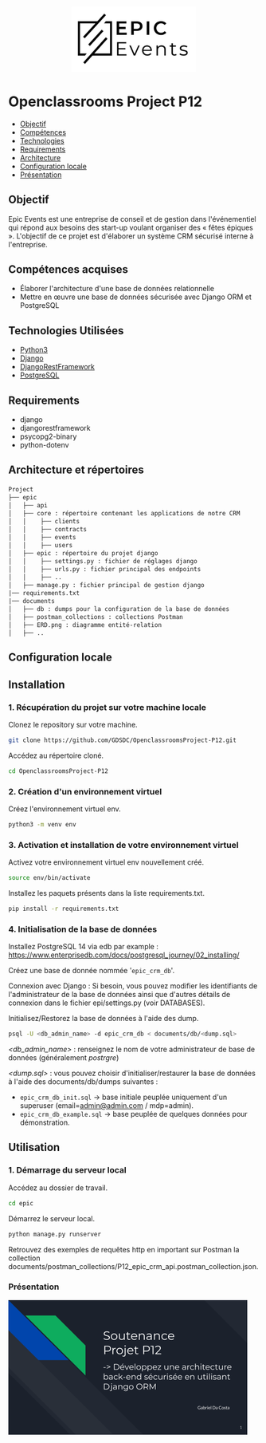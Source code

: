 <h3 align="center">
    <img alt="Logo" title="#logo" width="250px" src="/assets/16007804386673_P10.png">
    <br>
</h3>


# Openclassrooms Project P12

- [Objectif](#obj)
- [Compétences](#competences)
- [Technologies](#techs)
- [Requirements](#reqs)
- [Architecture](#architecture)
- [Configuration locale](#localconfig)
- [Présentation](#presentation)

<a id="obj"></a>
## Objectif

Epic Events est une entreprise de conseil et de gestion dans l'événementiel qui répond aux besoins des start-up voulant organiser des « fêtes épiques ». L'objectif de ce projet est d'élaborer un système CRM sécurisé interne à l'entreprise.

<a id="competences"></a>
## Compétences acquises
- Élaborer l'architecture d'une base de données relationnelle
- Mettre en œuvre une base de données sécurisée avec Django ORM et PostgreSQL

<a id="techs"></a>
## Technologies Utilisées
- [Python3](https://www.python.org/)
- [Django](https://www.djangoproject.com/)
- [DjangoRestFramework](https://www.django-rest-framework.org/)
- [PostgreSQL](https://www.postgresql.org/)

<a id="reqs"></a>
## Requirements
- django
- djangorestframework
- psycopg2-binary
- python-dotenv

<a id="architecture"></a>
## Architecture et répertoires
```
Project
├── epic
│   ├── api
│   ├── core : répertoire contenant les applications de notre CRM
│   │    ├── clients
│   │    ├── contracts
│   │    ├── events
│   │    ├── users
│   ├── epic : répertoire du projet django
│   │    ├── settings.py : fichier de réglages django
│   │    ├── urls.py : fichier principal des endpoints
│   │    ├── ..
│   ├── manage.py : fichier principal de gestion django
|── requirements.txt
|── documents
│   ├── db : dumps pour la configuration de la base de données
│   ├── postman_collections : collections Postman
│   ├── ERD.png : diagramme entité-relation
│   ├── ..
```

<a id="localconfig"></a>
## Configuration locale
## Installation

### 1. Récupération du projet sur votre machine locale

Clonez le repository sur votre machine.

```bash
git clone https://github.com/GDSDC/OpenclassroomsProject-P12.git
```

Accédez au répertoire cloné.
```bash
cd OpenclassroomsProject-P12
```

### 2. Création d'un environnement virtuel 
Créez l'environnement virtuel env.
```bash
python3 -m venv env
```

### 3. Activation et installation de votre environnement virtuel 

Activez votre environnement virtuel env nouvellement créé.
```bash
source env/bin/activate
```

Installez les paquets présents dans la liste requirements.txt.
```bash
pip install -r requirements.txt
```

### 4. Initialisation de la base de données

Installez PostgreSQL 14 via edb par example : https://www.enterprisedb.com/docs/postgresql_journey/02_installing/

Créez une base de donnée nommée '`epic_crm_db`'.

Connexion avec Django : Si besoin, vous pouvez modifier les identifiants de l'administrateur de la base de données ainsi que d'autres détails de connexion dans le fichier epi/settings.py (voir DATABASES).

Initialisez/Restorez la base de données à l'aide des dump.
```bash
psql -U <db_admin_name> -d epic_crm_db < documents/db/<dump.sql>
```
_<db_admin_name>_ : renseignez le nom de votre administrateur de base de données (généralement _postrgre_)

_<dump.sql>_ : vous pouvez choisir d'initialiser/restaurer la base de données à l'aide des documents/db/dumps suivantes :
* `epic_crm_db_init.sql` -> base initiale peuplée uniquement d'un superuser (email=admin@admin.com / mdp=admin).
* `epic_crm_db_example.sql` -> base peuplée de quelques données pour démonstration.

## Utilisation

### 1. Démarrage du serveur local

Accédez au dossier de travail.
```bash
cd epic
```

Démarrez le serveur local.
```bash
python manage.py runserver
```

Retrouvez des exemples de requêtes http en important sur Postman la collection documents/postman_collections/P12_epic_crm_api.postman_collection.json.

<a id="presentation"></a>
### Présentation

[<img alt="presentation" width="480px" src="/assets/presentation.png">](https://docs.google.com/presentation/d/e/2PACX-1vQdHqIKs6YUb5Qyri8rIGuURQLU5yvs9xVZcI4BmV5vMw66hsqEFeAadzbF8ocgHJvwm0VIXmoVBNI5/pub?start=false&loop=false&delayms=5000)